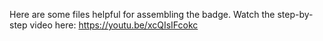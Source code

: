 Here are some files helpful for assembling the badge.  Watch the step-by-step video here:  https://youtu.be/xcQIsIFcokc


